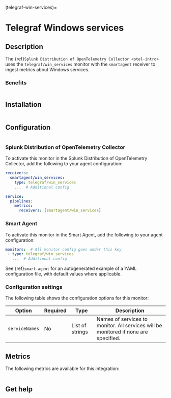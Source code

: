 (telegraf-win-services)=

# Telegraf Windows services

<meta name="description" content="Use this Splunk Observability Cloud integration for the Telegraf Win_services monitor. See benefits, install, configuration, and metrics">

## Description

The {ref}`Splunk Distribution of OpenTelemetry Collector <otel-intro>` uses the `telegraf/win_services` monitor with the `smartagent` receiver to ingest metrics about Windows services.

### Benefits

```{include} /_includes/benefits.md
```

##  Installation

```{include} /_includes/collector-installation-windows.md
```

## Configuration

```{include} /_includes/configuration.md
```

### Splunk Distribution of OpenTelemetry Collector

To activate this monitor in the Splunk Distribution of OpenTelemetry Collector, add the following to your agent configuration:

```yaml
receivers:
  smartagent/win_services:
    type: telegraf/win_services
    ...  # Additional config

service:
  pipelines:
    metrics:
      receivers: [smartagent/win_services]
```

### Smart Agent

To activate this monitor in the Smart Agent, add the following to your agent configuration:

```yaml
monitors:  # All monitor config goes under this key
 - type: telegraf/win_services
   ...  # Additional config
```

See {ref}`smart-agent` for an autogenerated example of a YAML configuration file, with default values where applicable.

### Configuration settings

The following table shows the configuration options for this monitor:

| Option| Required | Type | Description |
| --- | --- | --- | --- |
| `serviceNames` | No | List of strings | Names of services to monitor. All services will be monitored if none are specified.|

## Metrics

The following metrics are available for this integration:

<div class="metrics-yaml" url="https://raw.githubusercontent.com/signalfx/signalfx-agent/main/pkg/monitors/telegraf/monitors/winservices/metadata.yaml"></div>

```{include} /_includes/metric-defs.md
```

## Get help

```{include} /_includes/troubleshooting.md
```